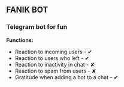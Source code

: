 <body>
	<div class="zagolovok">
		<h2>FANIK BOT</h2>
		<h3>Telegram bot for fun</h3>
	</div>
	<div>
		<p><b>Functions:</b></p>
		<ul>
			<li>Reaction to incoming users - &#10004;</li>
			<li>Reaction to users who left - &#10004;</li>
			<li>Reaction to inactivity in chat - &#10008;</li>
			<li>Reaction to spam from users - &#10008;</li>
			<li>Gratitude when adding a bot to a chat - &#10004;</li>
		</ul>
	</div>
</body>
</html>
